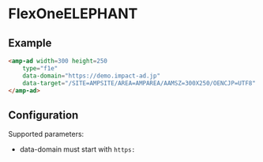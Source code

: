 <!---
Copyright 2015 The AMP HTML Authors. All Rights Reserved.

Licensed under the Apache License, Version 2.0 (the "License");
you may not use this file except in compliance with the License.
You may obtain a copy of the License at

      http://www.apache.org/licenses/LICENSE-2.0

Unless required by applicable law or agreed to in writing, software
distributed under the License is distributed on an "AS-IS" BASIS,
WITHOUT WARRANTIES OR CONDITIONS OF ANY KIND, either express or implied.
See the License for the specific language governing permissions and
limitations under the License.
-->

# FlexOneELEPHANT 

## Example

```html
<amp-ad width=300 height=250
    type="f1e"
    data-domain="https://demo.impact-ad.jp"
    data-target="/SITE=AMPSITE/AREA=AMPAREA/AAMSZ=300X250/OENCJP=UTF8" >
</amp-ad>
```

## Configuration


Supported parameters:

- data-domain must start with `https:`
